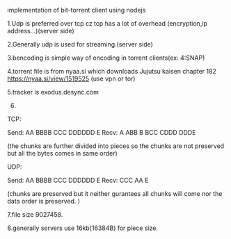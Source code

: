 implementation of bit-torrent client using nodejs

1.Udp is preferred over tcp cz tcp has a lot of overhead (encryption,ip address...)(server side)

2.Generally udp is used for streaming.(server side)

3.bencoding is simple way of encoding in torrent clients(ex: 4:SNAP)

4.torrent file is from nyaa.si which downloads Jujutsu kaisen chapter 182 https://nyaa.si/view/1519525 (use vpn or tor)

5.tracker is exodus.desync.com

6.
TCP:

Send: AA BBBB CCC DDDDDD E         Recv: A ABB B BCC CDDD DDDE

(the chunks are further divided into pieces so the chunks are not preserved but all the bytes comes in same order)

UDP:

Send: AA BBBB CCC DDDDDD E         Recv: CCC AA E

(chunks are preserved but it neither gurantees all chunks will come nor the data order is preserved. )

7.file size 9027458.

8.generally servers use 16kb(16384B) for piece size.
